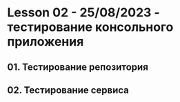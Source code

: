 # Lesson 02 - 25/08/2023 - тестирование консольного приложения

## 01. Тестирование репозитория
## 02. Тестирование сервиса
